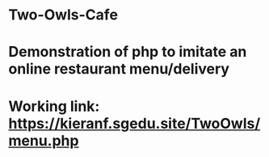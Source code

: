 # Two-Owls-Cafe
# Demonstration of php to imitate an online restaurant menu/delivery
# Working link: https://kieranf.sgedu.site/TwoOwls/menu.php
